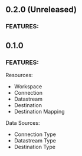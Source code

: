 ## 0.2.0 (Unreleased)

### FEATURES:

## 0.1.0

### FEATURES:

Resources:
- Workspace
- Connection
- Datastream
- Destination
- Destination Mapping

Data Sources:
- Connection Type
- Datastream Type
- Destination Type